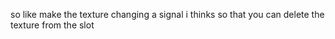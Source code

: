 so like make the texture changing a signal i thinks
so that you can delete the texture from the slot
